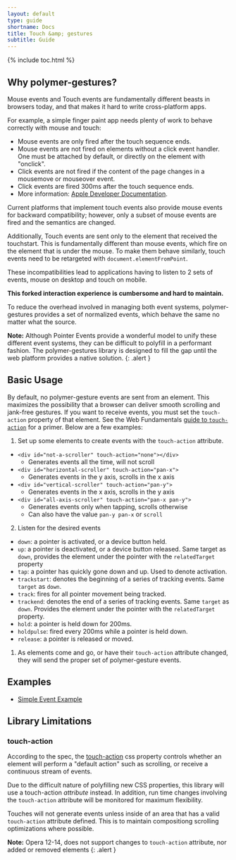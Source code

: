 ```yaml
---
layout: default
type: guide
shortname: Docs
title: Touch &amp; gestures
subtitle: Guide
---
```


{% include toc.html %}

## Why polymer-gestures?

Mouse events and Touch events are fundamentally different beasts in browsers
today, and that makes it hard to write cross-platform apps.

For example, a simple finger paint app needs plenty of work to behave correctly
with mouse and touch:

- Mouse events are only fired after the touch sequence ends.
- Mouse events are not fired on elements without a click event handler. One must
  be attached by default, or directly on the element with "onclick".
- Click events are not fired if the content of the page changes in a mousemove
  or mouseover event.
- Click events are fired 300ms after the touch sequence ends.
- More information: [Apple Developer Documentation](http://developer.apple.com/library/safari/#documentation/appleapplications/reference/safariwebcontent/HandlingEvents/HandlingEvents.html).

Current platforms that implement touch events also provide mouse events for
backward compatibility; however, only a subset of mouse events are fired and the
semantics are changed.

Additionally, Touch events are sent only to the element that received the
touchstart. This is fundamentally different than mouse events, which fire on the
element that is under the mouse. To make them behave similarly, touch events
need to be retargeted with `document.elementFromPoint`.

These incompatibilities lead to applications having to listen to 2 sets of events, mouse on
desktop and touch on mobile.

**This forked interaction experience is cumbersome and hard to maintain.**

To reduce the overhead involved in managing both event systems, polymer-gestures provides a set of normalized events, which behave the same no matter what the source.

**Note:** Although Pointer Events provide a wonderful model to unify these different event systems, they can be difficult to polyfill in a performant fashion. The polymer-gestures library is designed to fill the gap until the web platform provides a native solution.
{: .alert }

## Basic Usage

By default, no polymer-gesture events are sent from an element. This maximizes the possibility that a browser can deliver smooth scrolling and jank-free gestures. If you want to receive events, you must set the `touch-action` property of that element. See the Web Fundamentals [guide to `touch-action`](https://developers.google.com/web/fundamentals/input/touch/touchevents/#control-gestures-using-touch-actions) for a primer. Below are a few examples:

1. Set up some elements to create events with the `touch-action` attribute.
  - `<div id="not-a-scroller" touch-action="none"></div>`
      - Generates events all the time, will not scroll
  - `<div id="horizontal-scroller" touch-action="pan-x">`
      - Generates events in the y axis, scrolls in the x axis
  - `<div id="vertical-scroller" touch-action="pan-y">`
      - Generates events in the x axis, scrolls in the y axis
  - `<div id="all-axis-scroller" touch-action="pan-x pan-y">`
      - Generates events only when tapping, scrolls otherwise
      - Can also have the value `pan-y pan-x` or `scroll`

2. Listen for the desired events
  - `down`: a pointer is activated, or a device button held.
  - `up`: a pointer is deactivated, or a device button released. Same target as `down`, provides the element under the pointer with the `relatedTarget` property
  - `tap`: a pointer has quickly gone down and up. Used to denote activation.
  - `trackstart`: denotes the beginning of a series of tracking events. Same `target` as `down`.
  - `track`: fires for all pointer movement being tracked.
  - `trackend`: denotes the end of a series of tracking events. Same `target` as `down`. Provides the element under the pointer with the `relatedTarget` property.
  - `hold`: a pointer is held down for 200ms.
  - `holdpulse`: fired every 200ms while a pointer is held down.
  - `release`: a pointer is released or moved.


1. As elements come and go, or have their `touch-action` attribute changed, they will send the proper set of polymer-gesture events.

## Examples

- [Simple Event Example](http://polymer.github.io/polymer-gestures/samples/simple/index.html)

## Library Limitations

### touch-action

According to the spec, the
[touch-action](https://dvcs.w3.org/hg/pointerevents/raw-file/tip/pointerEvents.html#the-touch-action-css-property)
css property controls whether an element will perform a "default action" such as scrolling, or receive a continuous stream of events.

Due to the difficult nature of polyfilling new CSS properties, this library will
use a touch-action *attribute* instead. In addition, run time changes involving
the `touch-action` attribute will be monitored for maximum flexibility.

Touches will not generate events unless inside of an area that has a valid `touch-action` attribute defined.
This is to maintain compositiong scrolling optimizations where possible.

**Note:** Opera 12-14, does not support changes to `touch-action` attribute, nor added or removed elements
{: .alert }
